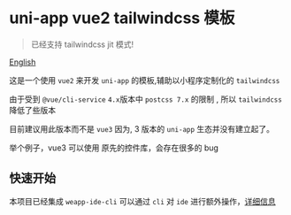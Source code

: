 # uni-app vue2 tailwindcss 模板

> 已经支持 tailwindcss jit 模式!

[English](./README_en.md)

这是一个使用 `vue2` 来开发 `uni-app` 的模板,辅助以小程序定制化的 `tailwindcss`

由于受到 `@vue/cli-service` `4.x`版本中 `postcss 7.x` 的限制 , 所以 `tailwindcss` 降低了些版本

目前建议用此版本而不是 `vue3` 因为, 3 版本的 `uni-app` 生态并没有建立起了。

举个例子，vue3 可以使用 原先的控件库，会存在很多的 bug

## 快速开始

本项目已经集成 `weapp-ide-cli` 可以通过 `cli` 对 `ide` 进行额外操作，[详细信息](https://www.npmjs.com/package/weapp-ide-cli)


